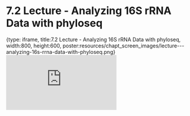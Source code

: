 # 7.2 Lecture - Analyzing 16S rRNA Data with phyloseq
 
{type: iframe, title:7.2 Lecture - Analyzing 16S rRNA Data with phyloseq, width:800, height:600, poster:resources/chapt_screen_images/lecture---analyzing-16s-rrna-data-with-phyloseq.png}
![](https://sayumiyork.github.io/miniCURE-16S_Test/lecture---analyzing-16s-rrna-data-with-phyloseq.html)
 

 
